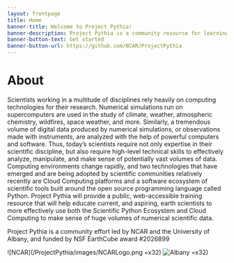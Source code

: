 ```yaml
---
layout: frontpage
title: Home
banner-title: Welcome to Project Pythia!
banner-description: Project Pythia is a community resource for learning how to analyze geosciences data using the Scientific Python Ecosystem.
banner-button-text: Get started
banner-button-url: https://github.com/NCAR/ProjectPythia
---
```


# About

Scientists working in a multitude of disciplines rely heavily on 
computing technologies for their research. Numerical simulations
run on supercomputers are used in the study of climate, weather,
atmospheric chemistry, wildfires, space weather, and more. Similarly, 
a tremendous volume of digital data produced by numerical simulations,
or observations made with instruments, are analyzed with the help
of powerful computers and software. Thus, today’s scientists require
not only expertise in their scientific discipline, but also require
high-level technical skills to effectively analyze, manipulate, and
make sense of potentially vast volumes of data. Computing environments
change rapidly, and two technologies that have emerged and are being
adopted by scientific communities relatively recently are Cloud
Computing platforms and a software ecosystem of scientific tools
built around the open source programming language called Python.
Project Pythia will provide a public, web-accessible training
resource that will help educate current, and aspiring, earth
scientists to more effectively use both the Scientific Python
Ecosystem and Cloud Computing to make sense of huge volumes of
numerical scientific data.

Project Pythia is a community effort led by NCAR and the University
of Albany, and funded by NSF EarthCube award #2026899

![NCAR](/ProjectPythia/images/NCARLogo.png =x32)
![Albany](/ProjectPythia/images/AlbanyLogo.png) =x32)
